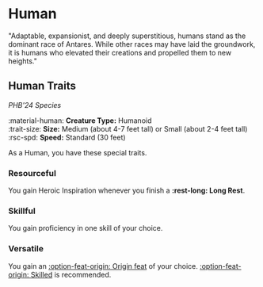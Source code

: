 # Human

"Adaptable, expansionist, and deeply superstitious, humans stand as the dominant race of Antares. While other races may have laid the groundwork, it is humans who elevated their creations and propelled them to new heights."

## Human Traits

*PHB'24 Species*

:material-human: **Creature Type:** Humanoid  
:trait-size: **Size:** Medium (about 4-7 feet tall) or Small (about 2-4 feet tall)  
:rsc-spd: **Speed:** Standard (30 feet)

As a Human, you have these special traits.

### Resourceful

You gain Heroic Inspiration whenever you finish a **:rest-long: Long Rest**.

### Skillful

You gain proficiency in one skill of your choice.

### Versatile

You gain an [:option-feat-origin: Origin feat](../../../option/feat/feat-origin/index.md) of your choice. [:option-feat-origin: Skilled](../../../option/feat/feat-origin/phb24.md#skilled) is recommended.